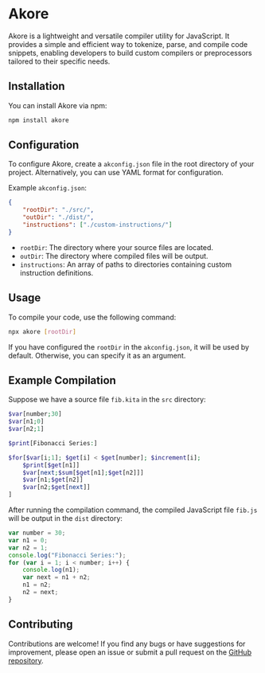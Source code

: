# Akore

Akore is a lightweight and versatile compiler utility for JavaScript. It provides a simple and efficient way to tokenize, parse, and compile code snippets, enabling developers to build custom compilers or preprocessors tailored to their specific needs.

## Installation

You can install Akore via npm:

```bash
npm install akore
```

## Configuration

To configure Akore, create a `akconfig.json` file in the root directory of your project. Alternatively, you can use YAML format for configuration.

Example `akconfig.json`:

```json
{
	"rootDir": "./src/",
	"outDir": "./dist/",
	"instructions": ["./custom-instructions/"]
}
```

- `rootDir`: The directory where your source files are located.
- `outDir`: The directory where compiled files will be output.
- `instructions`: An array of paths to directories containing custom instruction definitions.

## Usage

To compile your code, use the following command:

```bash
npx akore [rootDir]
```

If you have configured the `rootDir` in the `akconfig.json`, it will be used by default. Otherwise, you can specify it as an argument.

## Example Compilation

Suppose we have a source file `fib.kita` in the `src` directory:

```php
$var[number;30]
$var[n1;0]
$var[n2;1]

$print[Fibonacci Series:]

$for[$var[i;1]; $get[i] < $get[number]; $increment[i];
    $print[$get[n1]]
    $var[next;$sum[$get[n1];$get[n2]]]
    $var[n1;$get[n2]]
    $var[n2;$get[next]]
]
```

After running the compilation command, the compiled JavaScript file `fib.js` will be output in the `dist` directory:

```javascript
var number = 30;
var n1 = 0;
var n2 = 1;
console.log("Fibonacci Series:");
for (var i = 1; i < number; i++) {
	console.log(n1);
	var next = n1 + n2;
	n1 = n2;
	n2 = next;
}
```

## Contributing

Contributions are welcome! If you find any bugs or have suggestions for improvement, please open an issue or submit a pull request on the [GitHub repository](https://github.com/Pavez7274/akore).
